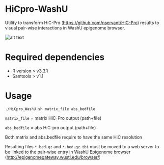 # HiCpro-WashU
Utility to transform HiC-Pro (https://github.com/nservant/HiC-Pro) results to visual pair-wise interactions in WashU epigenome browser. 

![alt text](https://xespes10.u.hpc.mssm.edu/images/schematicview.png)
# Required dependencies

- R version > v3.3.1
- Samtools > v1.1
# Usage 

```./HiCpro_WashU.sh matrix_file abs_bedfile```

```matrix_file``` =  matrix HiC-Pro output (path+file) 

```abs_bedfile``` = abs HiC-pro output (path+file) 

Both matrix and abs.bedfile require to have the same HiC resolution

Resulting files ```*.bed.gz``` and ```*.bed.gz.tbi``` must be moved to a web server to be linked to the pair-wise entry in WashU Epigenome browser
(http://epigenomegateway.wustl.edu/browser/)


